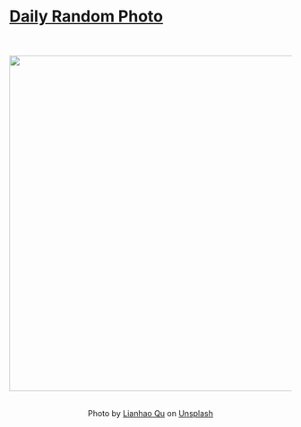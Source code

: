 # [Daily Random Photo](https://www.dailyrandomphoto.com/)

<div align="center">
  <br>
  <br>
  <a href="https://www.dailyrandomphoto.com/p/2024/2024-05-01/"><img src="https://images.unsplash.com/photo-1712705155129-0470455233c8?crop=entropy&cs=tinysrgb&fit=max&fm=jpg&ixid=M3w3NzUwOHwwfDF8cmFuZG9tfHx8fHx8fHx8MTcxNDUyMzYwNHw&ixlib=rb-4.0.3&q=80&w=1080" width="600px"></a>
  <br>
  <br>
  <p class="has-text-grey">Photo by <a href="https://unsplash.com/@lianhao?utm_source=Daily%20Random%20Photo&amp;utm_medium=referral" target="_blank" rel="noopener noreferrer">Lianhao Qu</a> on <a href="https://unsplash.com/photos/a-road-in-the-middle-of-a-mountain-range-mE490V5REVQ?utm_source=Daily%20Random%20Photo&amp;utm_medium=referral" target="_blank" rel="noopener noreferrer">Unsplash</a></p>
</div>
